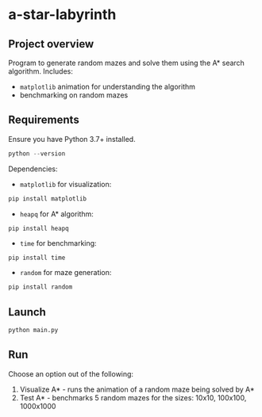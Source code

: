 # a-star-labyrinth
## Project overview
Program to generate random mazes and solve them using the A* search algorithm. Includes:
- `matplotlib` animation for understanding the algorithm
- benchmarking on random mazes

## Requirements
Ensure you have Python 3.7+ installed.
```py
python --version
```
Dependencies:
- `matplotlib` for visualization:
```py
pip install matplotlib
```
- `heapq` for A* algorithm:
```py
pip install heapq
```
- `time` for benchmarking:
```
pip install time
```
- `random` for maze generation:
```py
pip install random
```
## Launch
```py
python main.py
```
## Run
Choose an option out of the following:
1. Visualize A* - runs the animation of a random maze being solved by A*
2. Test A* - benchmarks 5 random mazes for the sizes: 10x10, 100x100, 1000x1000
